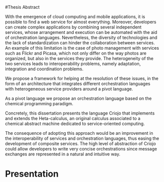 #Thesis Abstract

With the emergence of cloud computing and mobile applications, 
it is possible to find a web service for almost everything. 
Moreover, developers can create complex applications by combining 
several independent services, 
whose arrangement and execution can be automated with the aid of orchestration languages. 
Nevertheless, the diversity of technologies and the lack of standardization 
can hinder the collaboration between services.
An example of this limitation is the case of photo management
with services such as Flickr and Picasa,
which not only differ on the way photos are organized,
but also in the services they provide.
The heterogeneity of the two services leads to interoperability problems,
namely adaptation, integration and coordination problems.

We propose a framework for helping at the resolution of these issues, 
in the form of an architecture that integrates different orchestration 
languages with heterogeneous service providers around a pivot language.

As a pivot language we propose an orchestration language 
based on the chemical programming paradigm.

Concretely, this dissertation presents the language Criojo
that implements and extends the Heta-calculus, 
an original calculus associated to a chemical abstract machine 
dedicated to service-oriented computing.

The consequence of adopting this approach would be an improvement in the interoperability of services 
and orchestration languages, thus easing the development of composite services.
The high level of abstraction of Criojo could allow developers to write very concise orchestrations since message exchanges are represented in a natural and intuitive way.

# Presentation
